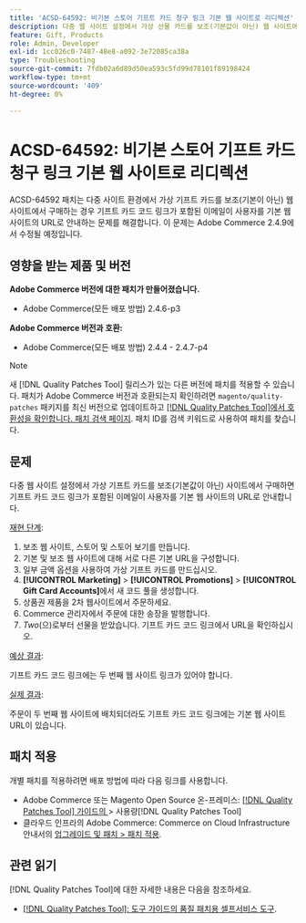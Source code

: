 ```yaml
---
title: 'ACSD-64592: 비기본 스토어 기프트 카드 청구 링크 기본 웹 사이트로 리디렉션'
description: 다중 웹 사이트 설정에서 가상 선물 카드를 보조(기본값이 아닌) 웹 사이트에서 구매할 때 이메일의 선물 카드 코드 링크에 기본 웹 사이트 URL이 있는 문제를 해결하려면 ACSD-64592 패치를 적용합니다.
feature: Gift, Products
role: Admin, Developer
exl-id: 1cc026c0-7487-48e8-a092-3e72085ca38a
type: Troubleshooting
source-git-commit: 7fdb02a6d89d50ea593c5fd99d78101f89198424
workflow-type: tm+mt
source-wordcount: '409'
ht-degree: 0%

---
```


# ACSD-64592: 비기본 스토어 기프트 카드 청구 링크 기본 웹 사이트로 리디렉션

ACSD-64592 패치는 다중 사이트 환경에서 가상 기프트 카드를 보조(기본이 아닌) 웹 사이트에서 구매하는 경우 기프트 카드 코드 링크가 포함된 이메일이 사용자를 기본 웹 사이트의 URL로 안내하는 문제를 해결합니다. 이 문제는 Adobe Commerce 2.4.9에서 수정될 예정입니다.

## 영향을 받는 제품 및 버전

**Adobe Commerce 버전에 대한 패치가 만들어졌습니다.**

* Adobe Commerce(모든 배포 방법) 2.4.6-p3

**Adobe Commerce 버전과 호환:**

* Adobe Commerce(모든 배포 방법) 2.4.4 - 2.4.7-p4

>[!NOTE]
>
>새 [!DNL Quality Patches Tool] 릴리스가 있는 다른 버전에 패치를 적용할 수 있습니다. 패치가 Adobe Commerce 버전과 호환되는지 확인하려면 `magento/quality-patches` 패키지를 최신 버전으로 업데이트하고 [[!DNL Quality Patches Tool]에서 호환성을 확인합니다. 패치 검색 페이지](https://experienceleague.adobe.com/tools/commerce-quality-patches/index.html?lang=ko). 패치 ID를 검색 키워드로 사용하여 패치를 찾습니다.

## 문제

다중 웹 사이트 설정에서 가상 기프트 카드를 보조(기본값이 아닌) 사이트에서 구매하면 기프트 카드 코드 링크가 포함된 이메일이 사용자를 기본 웹 사이트의 URL로 안내합니다.

<u>재현 단계</u>:

1. 보조 웹 사이트, 스토어 및 스토어 보기를 만듭니다.
1. 기본 및 보조 웹 사이트에 대해 서로 다른 기본 URL을 구성합니다.
1. 일부 금액 옵션을 사용하여 가상 기프트 카드를 만드십시오.
1. **[!UICONTROL Marketing]** > **[!UICONTROL Promotions]** > **[!UICONTROL Gift Card Accounts]**&#x200B;에서 새 코드 풀을 생성합니다.
1. 상품권 제품을 2차 웹사이트에서 주문하세요.
1. Commerce 관리자에서 주문에 대한 송장을 발행합니다.
1. *Two*(으)로부터 선물을 받았습니다. 기프트 카드 코드 링크에서 URL을 확인하십시오.

<u>예상 결과</u>:

기프트 카드 코드 링크에는 두 번째 웹 사이트 링크가 있어야 합니다.

<u>실제 결과</u>:

주문이 두 번째 웹 사이트에 배치되더라도 기프트 카드 코드 링크에는 기본 웹 사이트 URL이 있습니다.

## 패치 적용

개별 패치를 적용하려면 배포 방법에 따라 다음 링크를 사용합니다.

* Adobe Commerce 또는 Magento Open Source 온-프레미스: [[!DNL Quality Patches Tool]  가이드의 ](/help/tools/quality-patches-tool/usage.md)> 사용량[!DNL Quality Patches Tool]
* 클라우드 인프라의 Adobe Commerce: Commerce on Cloud Infrastructure 안내서의 [업그레이드 및 패치 > 패치 적용](https://experienceleague.adobe.com/docs/commerce-cloud-service/user-guide/develop/upgrade/apply-patches.html?lang=ko).

## 관련 읽기

[!DNL Quality Patches Tool]에 대한 자세한 내용은 다음을 참조하세요.
* [[!DNL Quality Patches Tool]: 도구 가이드의 품질 패치용 셀프서비스 도구](/help/tools/quality-patches-tool/quality-patches-tool-to-self-serve-quality-patches.md).
